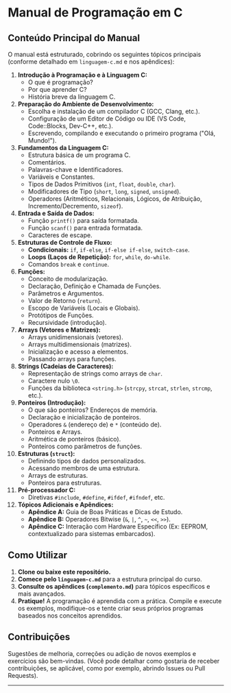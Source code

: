 # Manual de Programação em C

## Conteúdo Principal do Manual

O manual está estruturado, cobrindo os seguintes tópicos principais (conforme detalhado em `linguagem-c.md` e nos apêndices):

1.  **Introdução à Programação e à Linguagem C:**
    *   O que é programação?
    *   Por que aprender C?
    *   História breve da linguagem C.
2.  **Preparação do Ambiente de Desenvolvimento:**
    *   Escolha e instalação de um compilador C (GCC, Clang, etc.).
    *   Configuração de um Editor de Código ou IDE (VS Code, Code::Blocks, Dev-C++, etc.).
    *   Escrevendo, compilando e executando o primeiro programa ("Olá, Mundo!").
3.  **Fundamentos da Linguagem C:**
    *   Estrutura básica de um programa C.
    *   Comentários.
    *   Palavras-chave e Identificadores.
    *   Variáveis e Constantes.
    *   Tipos de Dados Primitivos (`int`, `float`, `double`, `char`).
    *   Modificadores de Tipo (`short`, `long`, `signed`, `unsigned`).
    *   Operadores (Aritméticos, Relacionais, Lógicos, de Atribuição, Incremento/Decremento, `sizeof`).
4.  **Entrada e Saída de Dados:**
    *   Função `printf()` para saída formatada.
    *   Função `scanf()` para entrada formatada.
    *   Caracteres de escape.
5.  **Estruturas de Controle de Fluxo:**
    *   **Condicionais:** `if`, `if-else`, `if-else if-else`, `switch-case`.
    *   **Loops (Laços de Repetição):** `for`, `while`, `do-while`.
    *   Comandos `break` e `continue`.
6.  **Funções:**
    *   Conceito de modularização.
    *   Declaração, Definição e Chamada de Funções.
    *   Parâmetros e Argumentos.
    *   Valor de Retorno (`return`).
    *   Escopo de Variáveis (Locais e Globais).
    *   Protótipos de Funções.
    *   Recursividade (introdução).
7.  **Arrays (Vetores e Matrizes):**
    *   Arrays unidimensionais (vetores).
    *   Arrays multidimensionais (matrizes).
    *   Inicialização e acesso a elementos.
    *   Passando arrays para funções.
8.  **Strings (Cadeias de Caracteres):**
    *   Representação de strings como arrays de `char`.
    *   Caractere nulo `\0`.
    *   Funções da biblioteca `<string.h>` (`strcpy`, `strcat`, `strlen`, `strcmp`, etc.).
9.  **Ponteiros (Introdução):**
    *   O que são ponteiros? Endereços de memória.
    *   Declaração e inicialização de ponteiros.
    *   Operadores `&` (endereço de) e `*` (conteúdo de).
    *   Ponteiros e Arrays.
    *   Aritmética de ponteiros (básico).
    *   Ponteiros como parâmetros de funções.
10. **Estruturas (`struct`):**
    *   Definindo tipos de dados personalizados.
    *   Acessando membros de uma estrutura.
    *   Arrays de estruturas.
    *   Ponteiros para estruturas.
11. **Pré-processador C:**
    *   Diretivas `#include`, `#define`, `#ifdef`, `#ifndef`, etc.
12. **Tópicos Adicionais e Apêndices:**
    *   **Apêndice A:** Guia de Boas Práticas e Dicas de Estudo.
    *   **Apêndice B:** Operadores Bitwise (`&`, `|`, `^`, `~`, `<<`, `>>`).
    *   **Apêndice C:** Interação com Hardware Específico (Ex: EEPROM, contextualizado para sistemas embarcados).

## Como Utilizar

1.  **Clone ou baixe este repositório.**
2.  **Comece pelo `linguagem-c.md`** para a estrutura principal do curso.
3.  **Consulte os apêndices (`complemento.md`)** para tópicos específicos e mais avançados.
4.  **Pratique!** A programação é aprendida com a prática. Compile e execute os exemplos, modifique-os e tente criar seus próprios programas baseados nos conceitos aprendidos.

## Contribuições

Sugestões de melhoria, correções ou adição de novos exemplos e exercícios são bem-vindas. (Você pode detalhar como gostaria de receber contribuições, se aplicável, como por exemplo, abrindo Issues ou Pull Requests).

---
